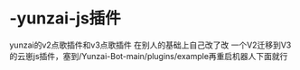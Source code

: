 # -yunzai-js插件
yunzai的v2点歌插件和v3点歌插件
在别人的基础上自己改了改
一个V2迁移到V3的云崽js插件，塞到/Yunzai-Bot-main/plugins/example再重启机器人下面就行
